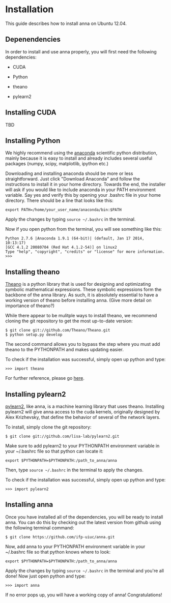 # Installation

This guide describes how to install anna on Ubuntu 12.04. 

## Depenendencies

In order to install and use anna properly, you will first need the following dependencies:

+ CUDA

+ Python

+ theano

+ pylearn2


## Installing CUDA

TBD

## Installing Python

We highly recommend using the [anaconda](https://store.continuum.io/cshop/anaconda/) scientific python distribution, mainly because it is easy to install and already includes several useful packages (numpy, scipy, matplotlib, ipython etc.)

Downloading and installing anaconda should be more or less straightforward. Just click "Download Anaconda" and follow the instructions to install it in your home directory. Towards the end, the installer will ask if you would like to include anaconda in your PATH environment variable. Say yes and verify this by opening your .bashrc file in your home directory. There should be a line that looks like this:

    export PATH=/home/your_user_name/anaconda/bin:$PATH

Apply the changes by typing ` source ~/.bashrc ` in the terminal. 

Now if you open python from the terminal, you will see something like this:

    Python 2.7.6 |Anaconda 1.9.1 (64-bit)| (default, Jan 17 2014, 10:13:17)
    [GCC 4.1.2 20080704 (Red Hat 4.1.2-54)] on linux2
    Type "help", "copyright", "credits" or "license" for more information.
    >>>

## Installing theano

[Theano](http://deeplearning.net/software/theano/) is a python library that is used for designing and optimizating symbolic mathematical expressions. These symbolic expressions form the backbone of the anna library. As such, it is absolutely essential to have a working version of theano before installing anna. (Give more detail on importance of theano?)

While there appear to be mulitple ways to install theano, we recommend cloning the git repository to get the most up-to-date version:

    $ git clone git://github.com/Theano/Theano.git
    $ python setup.py develop
    
The second command allows you to bypass the step where you must add theano to the PYTHONPATH and makes updating easier.

To check if the installation was successful, simply open up python and type:

    >>> import theano

For further reference, please go [here](http://deeplearning.net/software/theano/install.html#install).


## Installing pylearn2

[pylearn2](http://deeplearning.net/software/pylearn2/), like anna, is a machine learning library that uses theano. Installing 
pylearn2 will give anna access to the cuda kernels, originally designed by Alex Krizhevsky, that define the behavior of several of the network layers.

To install, simply clone the git repository:

    $ git clone git://github.com/lisa-lab/pylearn2.git

Make sure to add pylearn2 to your PYTHONPATH environment variable in your ~/.bashrc file so that python can locate it:
    
    export $PYTHONPATH=$PYTHONPATH:/path_to_anna/anna

Then, type ` source ~/.bashrc ` in the terminal to apply the changes.

To check if the installation was successful, simply open up python and type:

    >>> import pylearn2

## Installing anna

Once you have installed all of the dependencies, you will be ready to install anna. You can do this by checking out the latest version from github using the following terminal command:

    $ git clone https://github.com/ifp-uiuc/anna.git
    
Now, add anna to your PYTHONPATH environment variable in your ~/.bashrc file so that python knows where to look:

    export $PYTHONPATH=$PYTHONPATH:/path_to_anna/anna

Apply the changes by typing ` source ~/.bashrc ` in the terminal and you're all done! Now just open python and type:

    >>> import anna
    
If no error pops up, you will have a working copy of anna! Congratulations!


